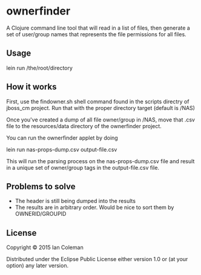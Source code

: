 # ownerfinder

A Clojure command line tool that will read in a list of files, then generate a set of user/group names that represents 
the file permissions for all files.

## Usage

lein run /the/root/directory

## How it works
First, use the findowner.sh shell command found in the scripts directry of
jboss_cm project. Run that with the proper directory target (default is /NAS)

Once you've created a dump of all file owner/group in /NAS, move that .csv
file to the resources/data directory of the ownerfinder project.

You can run the ownerfinder applet by doing

lein run nas-props-dump.csv output-file.csv

This will run the parsing process on the nas-props-dump.csv file and result
in a unique set of owner/group tags in the output-file.csv file.


## Problems to solve
- The header is still being dumped into the results
- The results are in arbitrary order. Would be nice to sort them by OWNERID/GROUPID


## License

Copyright © 2015 Ian Coleman

Distributed under the Eclipse Public License either version 1.0 or (at
your option) any later version.
